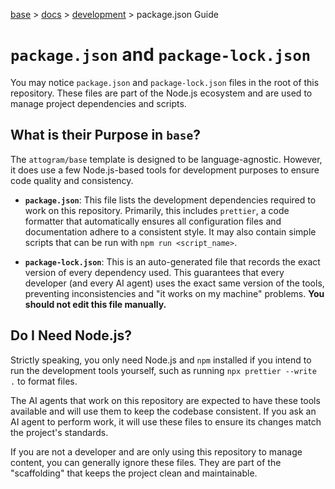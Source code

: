 [base](../README.md) > [docs](./README.md) > [development](./development.md) > package.json Guide

# `package.json` and `package-lock.json`

You may notice `package.json` and `package-lock.json` files in the root of
this repository.
These files are part of the Node.js ecosystem and are used to manage project
dependencies and scripts.

## What is their Purpose in `base`?

The `attogram/base` template is designed to be language-agnostic.
However, it does use a few Node.js-based tools for development purposes to
ensure code quality and consistency.

- **`package.json`**: This file lists the development dependencies required to
  work on this repository.
  Primarily, this includes `prettier`, a code formatter that automatically
  ensures all configuration files and documentation adhere to a consistent
  style.
  It may also contain simple scripts that can be run with
  `npm run <script_name>`.

- **`package-lock.json`**: This is an auto-generated file that records the
  exact version of every dependency used.
  This guarantees that every developer (and every AI agent) uses the exact
  same version of the tools, preventing inconsistencies and "it works on my
  machine" problems.
  **You should not edit this file manually.**

## Do I Need Node.js?

Strictly speaking, you only need Node.js and `npm` installed if you intend to
run the development tools yourself, such as running
`npx prettier --write .` to format files.

The AI agents that work on this repository are expected to have these tools
available and will use them to keep the codebase consistent.
If you ask an AI agent to perform work, it will use these files to ensure its
changes match the project's standards.

If you are not a developer and are only using this repository to manage
content, you can generally ignore these files.
They are part of the "scaffolding" that keeps the project clean and
maintainable.
